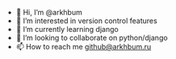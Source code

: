 - 👋 Hi, I’m @arkhbum
- 👀 I’m interested in version control features
- 🌱 I’m currently learning django
- 💞️ I’m looking to collaborate on python/django
- 📫 How to reach me github@arkhbum.ru

<!---
arkhbum/arkhbum is a ✨ special ✨ repository because its `README.md` (this file) appears on your GitHub profile.
You can click the Preview link to take a look at your changes.
--->
